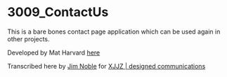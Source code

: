 # 3009_ContactUs

This is a bare bones contact page application which can be used again in other projects. 

Developed by Mat Harvard [here](http://matharvard.ca/posts/2011/aug/22/contact-form-in-rails-3/)

Transcribed here by [Jim Noble](mailto:jimnoble@xjjz.co.uk) for [XJJZ | designed communications](http://xjjz.co.uk)
